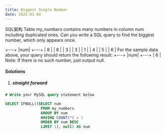 ```yaml
---
title: Biggest Single Number
date: 2021-01-04
---
```

SQL架构
Table my_numbers contains many numbers in column num including duplicated ones.
Can you write a SQL query to find the biggest number, which only appears once.

+---+
|num|
+---+
| 8 |
| 8 |
| 3 |
| 3 |
| 1 |
| 4 |
| 5 |
| 6 | 
For the sample data above, your query should return the following result:
+---+
|num|
+---+
| 6 |
Note:
If there is no such number, just output null.


#### Solutions

1. ##### straight forward

```sql
# Write your MySQL query statement below

SELECT IFNULL((SELECT num
                FROM my_numbers
                GROUP BY num
                HAVING COUNT(*) = 1
                ORDER BY num DESC
                LIMIT 1), null) AS num
```